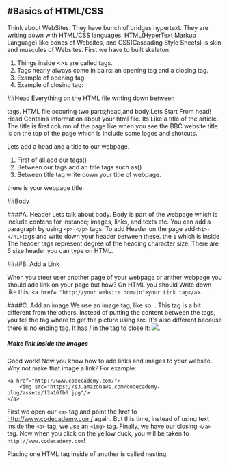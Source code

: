 #Basics of HTML/CSS
---------------------------------------------

Think about WebSites. They have bunch of bridges hypertext. They are writing down with HTML/CSS languages. HTML(HyperText Markup Language) like bones of Websites, and CSS(Cascading Style Sheets) is skin and muscules of Websites. First we have to built skeleton.

1. Things inside <>s are called tags.
2. Tags nearly always come in pairs: an opening tag and a closing tag.
3. Example of opening tag: <html>
4. Example of closing tag: </html>
 
##Head
  Everything on the HTML file writing down between 
<html></html> tags. HTML file occuring two parts;head,and body.Lets Start From head! Head Contains information about your html file. Its Like a title of the article. The title is first column of the page like when you see the BBC website title is on the top of the page which is include some logos and shotcuts.
	
  Lets add a head and a title to our webpage.
1. First of all add our tags(<html></html>)
2. Between our tags add an title tags such as(<html></html>)
3. Between title tag write down your title of webpage.

there is your webpage title.

##Body

####A. Header 
Lets talk about body. Body is part of the webpage which is include contens for instance; images, links, and texts etc. You can add a paragraph by using `<p>-</p>` tags.
To add Header on the page add`<h1>-</h1>`tags and write down your header between these. the `1` which is inside The header tags represent degree of the heading character size. There are 6 size header you can type on HTML.

####B. Add a Link 

When you steer user another page of your webpage or anther webpage you should add link on your page but how? On HTML you should Write down like this: `<a href= "http://your website domain">your Link tag</a>`.

####C. Add an image
We use an image tag, like so: <img>. This tag is a bit different from the others. Instead of putting the content between the tags, you tell the tag where to get the picture using src. It's also different because there is no ending tag. It has / in the tag to close it: <img src="url" />.

##### Make link inside the images

Good work! Now you know how to add links and images to your website. Why not make that image a link? For example:

    <a href="http://www.codecademy.com/">
    	<img src="https://s3.amazonaws.com/codecademy-blog/assets/f3a16fb6.jpg"/>
    </a>

First we open our `<a>` tag and point the href to http://www.codecademy.com/ again.
But this time, instead of using text inside the `<a>` tag, we use an `<img>` tag.
Finally, we have our closing `</a>` tag.
Now when you click on the yellow duck, you will be taken to` http://www.codecademy.com`!

Placing one HTML tag inside of another is called nesting.